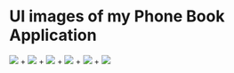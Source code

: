 # UI images of my Phone Book Application


![](Images/add.png) + ![](Images/Screen.png) + ![](Images/details.png) + 
![](Images/EDIT.png) + ![](Images/delete.png) + ![](Images/delete2.png) 
